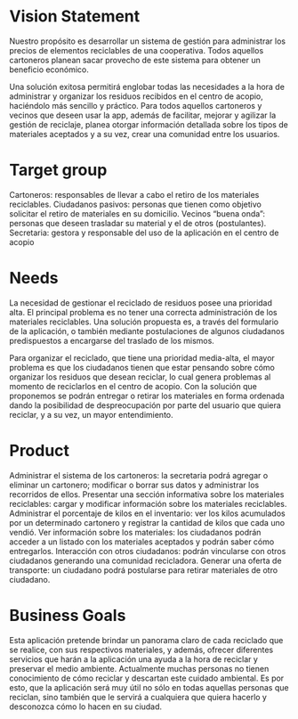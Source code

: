 # Vision Statement
Nuestro propósito es desarrollar un sistema de gestión para administrar los precios de elementos reciclables de una cooperativa. Todos aquellos cartoneros planean sacar provecho de este sistema para obtener un beneficio económico.

Una solución exitosa permitirá englobar todas las necesidades a la hora de administrar y organizar los residuos recibidos en el centro de acopio, haciéndolo más sencillo y práctico. Para todos aquellos cartoneros y vecinos que deseen usar la app, además de facilitar, mejorar y agilizar la gestión de reciclaje, planea otorgar información detallada sobre los tipos de materiales aceptados y a su vez, crear una comunidad entre los usuarios.
# Target group
Cartoneros: responsables de llevar a cabo el retiro de los materiales reciclables.
Ciudadanos pasivos: personas que tienen como objetivo solicitar el retiro de materiales en su domicilio.
Vecinos “buena onda”: personas que deseen trasladar su material y el de otros (postulantes).
Secretaria: gestora y responsable del uso de la aplicación en el centro de acopio
# Needs
La necesidad de gestionar el reciclado de residuos posee una prioridad alta. El principal problema es no tener una correcta administración de los materiales reciclables. Una solución propuesta es, a través del formulario de la aplicación, o también mediante postulaciones de algunos ciudadanos predispuestos a encargarse del traslado de los mismos.

Para organizar el reciclado, que tiene una prioridad media-alta, el mayor problema es que los ciudadanos tienen que estar pensando sobre cómo organizar los residuos que desean reciclar, lo cual genera problemas al momento de reciclarlos en el centro de acopio. Con la solución que proponemos se podrán entregar o retirar los materiales en forma ordenada dando la posibilidad de despreocupación por parte del usuario que quiera reciclar, y a su vez, un mayor entendimiento.
# Product
Administrar el sistema de los cartoneros: la secretaria podrá agregar o eliminar un cartonero; modificar o borrar sus datos y administrar los recorridos de ellos.
Presentar una sección informativa sobre los materiales reciclables: cargar y modificar información sobre los materiales reciclables.
Administrar el porcentaje de kilos en el inventario: ver los kilos acumulados por un determinado cartonero y registrar la cantidad de kilos que cada uno vendió.
Ver información sobre los materiales: los ciudadanos podrán acceder a un listado con los materiales aceptados y podrán saber cómo entregarlos.
Interacción con otros ciudadanos: podrán vincularse con otros ciudadanos generando una comunidad recicladora.
Generar una oferta de transporte: un ciudadano podrá postularse para retirar materiales de otro ciudadano.
# Business Goals
Esta aplicación pretende brindar un panorama claro de cada reciclado que se realice, con sus respectivos materiales, y además, ofrecer diferentes servicios que harán a la aplicación una ayuda a la hora de reciclar y preservar el medio ambiente. Actualmente muchas personas no tienen conocimiento de cómo reciclar y descartan este cuidado ambiental. Es por esto, que la aplicación será muy útil no sólo en todas aquellas personas que reciclan, sino también que le servirá a cualquiera que quiera hacerlo y desconozca cómo lo hacen en su ciudad.
